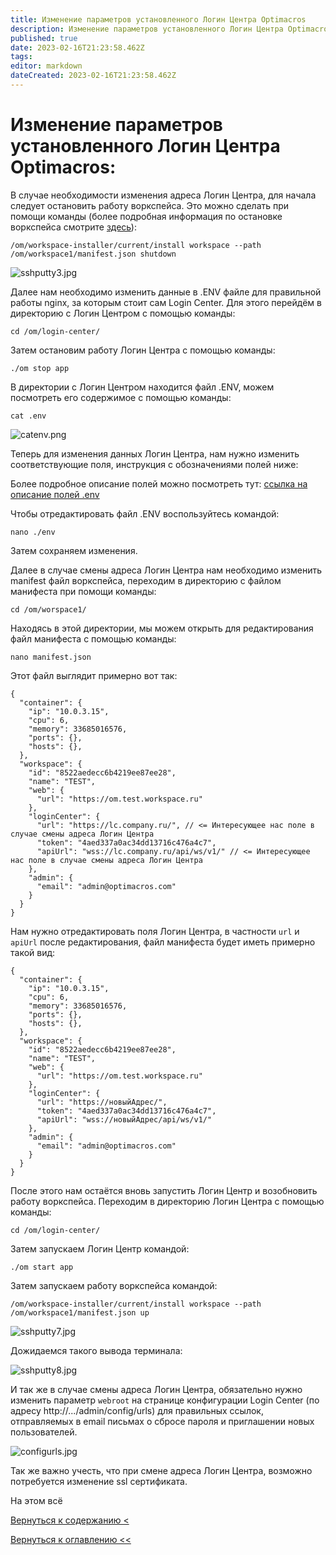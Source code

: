 ```yaml
---
title: Изменение параметров установленного Логин Центра Optimacros
description: Изменение параметров установленного Логин Центра Optimacros
published: true
date: 2023-02-16T21:23:58.462Z
tags: 
editor: markdown
dateCreated: 2023-02-16T21:23:58.462Z
---
```


# Изменение параметров установленного Логин Центра Optimacros:

В случае необходимости изменения адреса Логин Центра, для начала следует остановить работу воркспейса. Это можно сделать 
при помощи команды (более подробная информация по остановке воркспейса смотрите [здесь](refreshWs.md)):

```
/om/workspace-installer/current/install workspace --path /om/workspace1/manifest.json shutdown
```

![sshputty3.jpg](/login-center/change_lc_params/sshputty3.jpg)

Далее нам необходимо изменить данные в .ENV файле для правильной работы nginx, за которым стоит сам Login Center. Для 
этого перейдём в директорию с Логин Центром с помощью команды:

````
cd /om/login-center/
````

Затем остановим работу Логин Центра с помощью команды:

```
./om stop app
```

В директории с Логин Центром находится файл .ENV, можем посмотреть его содержимое с помощью команды:

```
cat .env
```

![catenv.png](/login-center/change_lc_params/catenv.png)

Теперь для изменения данных Логин Центра, нам нужно изменить соответствующие поля, инструкция с обозначениями полей ниже:

Более подробное описание полей можно посмотреть тут:
<a href="https://github.com/optimacros/distribution_documentation/blob/main/envDescription.md" target="_blank">ссылка на описание полей .env</a>

Чтобы отредактировать файл .ENV воспользуйтесь командой:

```
nano ./env
```

Затем сохраняем изменения.

Далее в случае смены адреса Логин Центра нам необходимо изменить manifest файл воркспейса, переходим в директорию с файлом манифеста при помощи команды:

```
cd /om/worspace1/
```

Находясь в этой директории, мы можем открыть для редактирования файл манифеста с помощью команды:

```
nano manifest.json
```

Этот файл выглядит примерно вот так:

```
{
  "container": {
    "ip": "10.0.3.15",
    "cpu": 6,
    "memory": 33685016576,
    "ports": {},
    "hosts": {},
  },
  "workspace": {
    "id": "8522aedecc6b4219ee87ee28",
    "name": "TEST",
    "web": {
      "url": "https://om.test.workspace.ru"
    },
    "loginCenter": {
      "url": "https://lc.company.ru/", // <= Интересующее нас поле в случае смены адреса Логин Центра
      "token": "4aed337a0ac34dd13716c476a4c7",
      "apiUrl": "wss://lc.company.ru/api/ws/v1/" // <= Интересующее нас поле в случае смены адреса Логин Центра
    },
    "admin": {
      "email": "admin@optimacros.com"
    }
  }
}
```

Нам нужно отредактировать поля Логин Центра, в частности `url` и `apiUrl`
после редактирования, файл манифеста будет иметь примерно такой вид: 

```
{
  "container": {
    "ip": "10.0.3.15",
    "cpu": 6,
    "memory": 33685016576,
    "ports": {},
    "hosts": {},
  },
  "workspace": {
    "id": "8522aedecc6b4219ee87ee28",
    "name": "TEST",
    "web": {
      "url": "https://om.test.workspace.ru"
    },
    "loginCenter": {
      "url": "https://новыйАдрес/",
      "token": "4aed337a0ac34dd13716c476a4c7",
      "apiUrl": "wss://новыйАдрес/api/ws/v1/"
    },
    "admin": {
      "email": "admin@optimacros.com"
    }
  }
}
```

После этого нам остаётся вновь запустить Логин Центр и возобновить работу воркспейса. Переходим в директорию Логин 
Центра с помощью команды:

```
cd /om/login-center/
```

Затем запускаем Логин Центр командой:

```
./om start app
```

Затем запускаем работу воркспейса командой:

```
/om/workspace-installer/current/install workspace --path /om/workspace1/manifest.json up
```

![sshputty7.jpg](/login-center/change_lc_params/sshputty7.jpg)

Дожидаемся такого вывода терминала:

![sshputty8.jpg](/login-center/change_lc_params/sshputty8.jpg)

И так же в случае смены адреса Логин Центра, обязательно нужно изменить параметр `webroot` на странице конфигурации Login Center 
(по адресу http://.../admin/config/urls) для правильных ссылок, отправляемых в email письмах о сбросе пароля и приглашении 
новых пользователей.

![configurls.jpg](/login-center/change_lc_params/configurls.jpg)

Так же важно учесть, что при смене адреса Логин Центра, возможно потребуется изменение ssl сертификата.

На этом всё
  
[Вернуться к содержанию <](/login-center)

[Вернуться к оглавлению <<](/home)